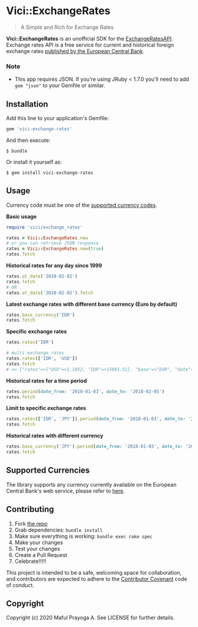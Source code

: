 # Vici::ExchangeRates

> A Simple and Rich for Exchange Rates

**Vici::ExchangeRates** is an unofficial SDK for the [ExchangeRatesAPI](https://exchangeratesapi.io). Exchange rates API is a free service for current and historical foreign exchange rates [published by the European Central Bank](https://www.ecb.europa.eu/stats/policy_and_exchange_rates/euro_reference_exchange_rates/html/index.en.html).

### Note
- This app requires JSON. If you're using JRuby < 1.7.0
  you'll need to add `gem "json"` to your Gemfile or similar.

## Installation

Add this line to your application's Gemfile:

```ruby
gem 'vici-exchange-rates'
```

And then execute:

    $ bundle

Or install it yourself as:

    $ gem install vici-exchange-rates

## Usage

Currency code must be one of the [supported currency codes](https://www.ecb.europa.eu/stats/policy_and_exchange_rates/euro_reference_exchange_rates/html/index.en.html).

**Basic usage**

```ruby
require 'vici/exchange_rates'

rates = Vici::ExchangeRates.new
# or you can retrieve JSON response
rates = Vici::ExchangeRates.new(true) 
rates.fetch
```

**Historical rates for any day since 1999**

```ruby
rates.at_date('2018-02-02')
rates.fetch
# OR
rates.at_date('2018-02-02').fetch 
```

**Latest exchange rates with different base currency (Euro by default)**

```ruby
rates.base_currency('IDR')
rates.fetch 
```

**Specific exchange rates**

```ruby
rates.rates('IDR')

# multi exchange rates
rates.rates(['IDR', 'USD']) 
rates.fetch 
# => {"rates"=>{"USD"=>1.1052, "IDR"=>15091.51}, "base"=>"EUR", "date"=>"2020-01-31"}
```

**Historical rates for a time period**

```ruby
rates.period(date_from: '2018-01-03', date_to: '2018-02-05') 
rates.fetch 
```

**Limit to specific exchange rates**

```ruby
rates.rates(['IDR', 'JPY']).period(date_from: '2018-01-03', date_to: '2018-02-05') 
rates.fetch 
```

**Historical rates with different currency**

```ruby
rates.base_currency('JPY').period(date_from: '2018-01-03', date_to: '2018-02-05') 
rates.fetch
```

## Supported Currencies

The library supports any currency currently available on the European Central Bank's web service, please refer to [here](https://www.ecb.europa.eu/stats/policy_and_exchange_rates/euro_reference_exchange_rates/html/index.en.html).

## Contributing

1. Fork [the repo](https://github.com/maful/vici-exchange-rates)
2. Grab dependencies: `bundle install`
3. Make sure everything is working: `bundle exec rake spec`
4. Make your changes
5. Test your changes
5. Create a Pull Request
6. Celebrate!!!!!

This project is intended to be a safe, welcoming space for collaboration, and contributors are expected to adhere to the [Contributor Covenant](http://contributor-covenant.org) code of conduct.

## Copyright

Copyright (c) 2020 Maful Prayoga A. See LICENSE for further details.
